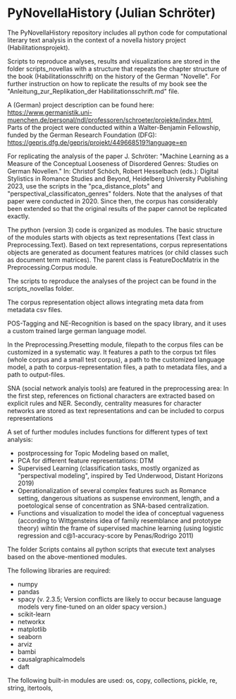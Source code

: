 # PyNovellaHistory (Julian Schröter)
The PyNovellaHistory repository includes all python code for computational literary text analysis in the context of a novella history project (Habilitationsprojekt). 

Scripts to reproduce analyses, results and visualizations are stored in the folder scripts_novellas with a structure that repeats the chapter structure of the book (Habilitationsschrift) on the history of the German "Novelle". For further instruction on how to replicate the results of my book see the "Anleitung_zur_Replikation_der Habilitationsschrift.md" file.

A (German) project description can be found here: https://www.germanistik.uni-muenchen.de/personal/ndl/professoren/schroeter/projekte/index.html, Parts of the project were conducted within a Walter-Benjamin Fellowship, funded by the German Research Foundation (DFG): https://gepris.dfg.de/gepris/projekt/449668519?language=en

For replicating the analysis of the paper J. Schröter: "Machine Learning as a Measure of the Conceptual Looseness of Disordered Genres: Studies on German Novellen." In: Christof Schöch, Robert Hesselbach (eds.): Digital Stylistics in Romance Studies and Beyond, Heidelberg University Publishing 2023, use the scripts in the "pca_distance_plots" and "perspectival_classificaton_genres" folders. Note that the analyses of that paper were conducted in 2020. Since then, the corpus has considerably been extended so that the original results of the paper cannot be replicated exactly.

The python (version 3) code is organized as modules. The basic structure of the modules starts with objects as text representations (Text class in Preprocessing.Text). Based on text representations, corpus representations objects are generated as document features matrices (or child classes such as document term matrices). The parent class is FeatureDocMatrix in the Preprocessing.Corpus module.

The scripts to reproduce the analyses of the project can be found in the scripts_novellas folder.

The corpus representation object allows integrating meta data from metadata csv files.

POS-Tagging and NE-Recognition is based on the spacy library, and it uses a custom trained large german language model.

In the Preprocessing.Presetting module, filepath to the corpus files can be customized in a systematic way. It features a path to the corpus txt files (whole corpus and a small test corpus), a path to the customized language model, a path to corpus-representation files, a path to metadata files, and a path to output-files.

SNA (social network analyis tools) are featured in the preprocessing area: In the first step, references on fictional characters are extracted based on explicit rules and NER. Secondly, centrality measures for character networks are stored as text representations and can be included to corpus representations

A set of further modules includes functions for different types of text analysis:
- postprocessing for Topic Modeling based on mallet,
- PCA for different feature representations: DTM
- Supervised Learning (classification tasks, mostly organized as "perspectival modeling", inspired by Ted Underwood, Distant Horizons 2019)
- Operationalization of several complex features such as Romance setting, dangerous situations as suspense environment, length, and a poetological sense of concentration as SNA-based centralization.
- Functions and visualization to model the idea of conceptual vagueness (according to Wittgensteins idea of family resemblance and prototype theory) wihtin the frame of supervised machine learning (using logistic regression and c@1-accuracy-score by Penas/Rodrigo 2011)


The folder Scripts contains all python scripts that execute text analyses based on the above-mentioned modules.


The following libraries are required:
- numpy
- pandas
- spacy (v. 2.3.5; Version conflicts are likely to occur because language models very fine-tuned on an older spacy version.)
- scikit-learn
- networkx
- matplotlib
- seaborn
- arviz
- bambi
- causalgraphicalmodels
- daft

The following built-in modules are used: os, copy, collections, pickle, re, string, itertools,
